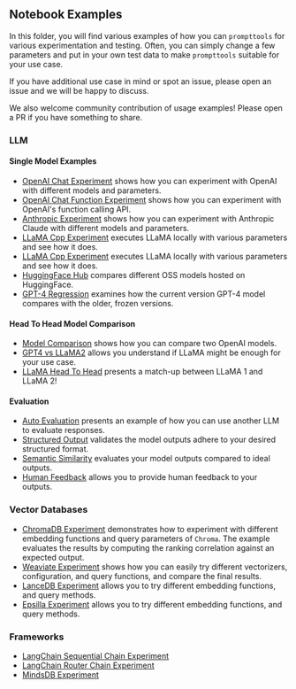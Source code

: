 ## Notebook Examples

In this folder, you will find various examples of how you can `prompttools` for
various experimentation and testing. Often, you can simply change a few parameters
and put in your own test data to make `prompttools` suitable for your use case.

If you have additional use case in mind or spot an issue, please open an issue
and we will be happy to discuss.

We also welcome community contribution of usage examples! Please open a PR if you
have something to share.

### LLM

#### Single Model Examples
- [OpenAI Chat Experiment](OpenAIChatExperiment.ipynb) shows how you can experiment with OpenAI with different models and parameters.
- [OpenAI Chat Function Experiment](OpenAIChatFunctionExperiment.ipynb) shows how you can experiment with OpenAI's function calling API.
- [Anthropic Experiment](AnthropicExperiment.ipynb) shows how you can experiment with Anthropic Claude with different models and parameters.
- [LLaMA Cpp Experiment](LlamaCppExperiment.ipynb) executes LLaMA locally with various parameters and see how it does.
- [LLaMA Cpp Experiment](LlamaCppExperiment.ipynb) executes LLaMA locally with various parameters and see how it does.
- [HuggingFace Hub](HuggingFaceHub.ipynb) compares different OSS models hosted on HuggingFace.
- [GPT-4 Regression](GPT4RegressionTesting.ipynb) examines how the current version GPT-4 model compares with the older, frozen versions.

#### Head To Head Model Comparison

- [Model Comparison](ModelComparison.ipynb) shows how you can compare two OpenAI models.
- [GPT4 vs LLaMA2](GPT4vsLlama2.ipynb) allows you understand if LLaMA might be enough for your use case.
- [LLaMA Head To Head](LlamaHeadToHead.ipynb) presents a match-up between LLaMA 1 and LLaMA 2!

#### Evaluation
- [Auto Evaluation](AutoEval.ipynb) presents an example of how you can use another LLM to evaluate responses.
- [Structured Output](StructuredOutput.ipynb) validates the model outputs adhere to your desired structured format.
- [Semantic Similarity](SemanticSimilarity.ipynb) evaluates your model outputs compared to ideal outputs.
- [Human Feedback](HumanFeedback.ipynb) allows you to provide human feedback to your outputs.


### Vector Databases

- [ChromaDB Experiment](ChromaDBExperiment.ipynb) demonstrates how to experiment with different
  embedding functions and query parameters of `Chroma`. The example evaluates the results by computing the
  ranking correlation against an expected output.
- [Weaviate Experiment](WeaviateExperiment.ipynb) shows how you can easily try different vectorizers, configuration,
  and query functions, and compare the final results.
- [LanceDB Experiment](LanceDBExperiment.ipynb) allows you to try different embedding functions, and query methods.
- [Epsilla Experiment](EpsillaExperiment.ipynb) allows you to try different embedding functions, and query methods.


### Frameworks

- [LangChain Sequential Chain Experiment](LangChainSequentialChainExperiment.ipynb)
- [LangChain Router Chain Experiment](LangChainRouterChainExperiment.ipynb)
- [MindsDB Experiment](MindsDBExperiment.ipynb)
